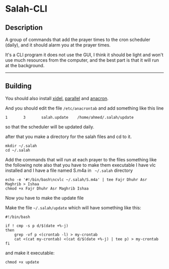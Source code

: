# Salah-CLI

Description
---------------
A group of commands that add the prayer times to the cron scheduler (daily), and it should alarm you at the prayer times.

It's a CLI program it does not use the GUI, I think it should be light and won't use much resources from the computer, and the best part is that it will run at the background.

----------
Building
--------
You should also install [xidel][1], [parallel][2] and [anacron][3].

And you should edit the file ` /etc/anacrontab ` and add something like this line
```
1       3       salah.update    /home/ahmed/.salah/update
```

so that the scheduler will be updated daily.

after that you make a directory for the salah files and cd to it.
```
mkdir ~/.salah
cd ~/.salah
```

Add the commands that will run at each prayer to the files something like the following note also that you have to make them executable
I have vlc installed and I have a file named S.m4a in ` ~/.salah` directory
```
echo -e '#!/bin/bash\ncvlc ~/.salah/S.m4a' | tee Fajr Dhuhr Asr Maghrib > Ishaa
chmod +x Fajr Dhuhr Asr Maghrib Ishaa
```
Now you have to make the update file

Make the file `~/.salah/update` which will have something like this:
```
#!/bin/bash

if ! cmp -s p d/$(date +%-j)
then
    grep -vf p <(crontab -l) > my-crontab
    cat <(cat my-crontab) <(cat d/$(date +%-j) | tee p) > my-crontab
fi
```
and make it executable:
```
chmod +x update
```

  [1]: http://www.videlibri.de/xidel.html#downloads
  [2]: https://www.gnu.org/software/parallel/
  [3]: https://sourceforge.net/projects/anacron/
